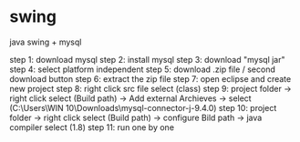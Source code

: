 # swing

java swing + mysql

step 1: download mysql
step 2: install mysql
step 3: download "mysql jar"
step 4: select platform independent
step 5: download .zip file / second download button
step 6: extract the zip file
step 7: open eclipse and create new project
step 8: right click src file select (class)
step 9: project folder -> right click select (Build path) -> Add external Archieves -> select (C:\Users\WIN 10\Downloads\mysql-connector-j-9.4.0)
step 10: project folder -> right click select (Build path) -> configure Bild path -> java compiler select (1.8)
step 11: run one by one 
